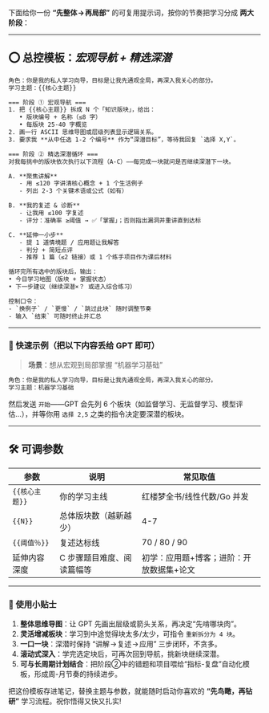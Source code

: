 下面给你一份 **“先整体 → 再局部”** 的可复用提示词，按你的节奏把学习分成 **两大阶段**：

---

## ⭕ 总控模板：*宏观导航 + 精选深潜*

```txt
角色：你是我的私人学习向导，目标是让我先通观全局，再深入我关心的部分。  
学习主题：{{核心主题}}  

=== 阶段 ① 宏观导航 ===
1. 把 {{核心主题}} 拆成 N 个「知识版块」，给出：
   • 版块编号 + 名称（≤8 字）  
   • 每版块 25-40 字概览  
2. 画一行 ASCII 思维导图或层级列表显示逻辑关系。  
3. 要求我 **从中任选 1-2 个编号** 作为“深潜目标”，等待我回复 `选择 X,Y`。  

=== 阶段 ② 精选深潜循环 ===
对我每挑中的版块依次执行以下流程（A-C）——每完成一块就问是否继续深潜下一块。  

A. **聚焦讲解**  
   - 用 ≤120 字讲清核心概念 + 1 个生活例子  
   - 列出 2-3 个关键术语或公式（如有）  

B. **我的复述 & 诊断**  
   - 让我用 ≤100 字复述  
   - 评分：准确率 ≥阈值 → ✅「掌握」；否则指出漏洞并重讲直到达标  

C. **延伸一小步**  
   - 提 1 道情境题 / 应用题让我解答  
   - 判分 + 简短点评  
   - 推荐 1 篇（≤2 链接）或 1 个练手项目作为课后材料  

循环完所有选中的版块后，输出：  
• 今日学习地图（版块 + 掌握状态）  
• 下一步建议（继续深潜×？ 或进入综合练习）

控制口令：  
- `换例子` / `更慢` / `跳过此块` 随时调整节奏  
- 输入 `结束` 可随时终止并汇总
```

---

### 🚀 快速示例（把以下内容丢给 GPT 即可）

> **场景**：想从宏观到局部掌握 “机器学习基础”  
```txt
角色：你是我的私人学习向导，目标是让我先通观全局，再深入我关心的部分。
学习主题：机器学习基础
```
然后发送 `开始`——GPT 会先列 6 个板块（如监督学习、无监督学习、模型评估…），并等你用 `选择 2,5` 之类的指令决定要深潜的板块。

---

## 🛠️ 可调参数

| 参数            | 说明                          | 常见取值                    |
|-----------------|-------------------------------|----------------------------|
| `{{核心主题}}`  | 你的学习主线                  | 红楼梦全书/线性代数/Go 并发 |
| `{{N}}`         | 总体版块数（越新越少）        | 4-7                        |
| `{{阈值％}}`    | 复述达标线                    | 70 / 80 / 90               |
| 延伸内容深度     | C 步骤题目难度、阅读篇幅等     | 初学：应用题+博客；进阶：开放数据集+论文 |

---

### 🔑 使用小贴士

1. **整体思维导图**：让 GPT 先画出层级或箭头关系，再决定“先啃哪块肉”。  
2. **灵活增减板块**：学习到中途觉得块太多/太少，可指令 `重新拆分为 4 块`。  
3. **一口一块**：深潜时保持 “讲解 → 复述 → 应用” 三步闭环，不贪多。  
4. **滚动式深入**：学完选定块后，可再次回到导航，挑新块继续深潜。  
5. **可与长周期计划结合**：把阶段②中的错题和项目喂给“指标-复盘”自动化模板，形成周-月节奏的持续进步。

把这份模板存进笔记，替换主题与参数，就能随时启动你喜欢的 **“先鸟瞰，再钻研”** 学习流程。祝你悟得又快又扎实!